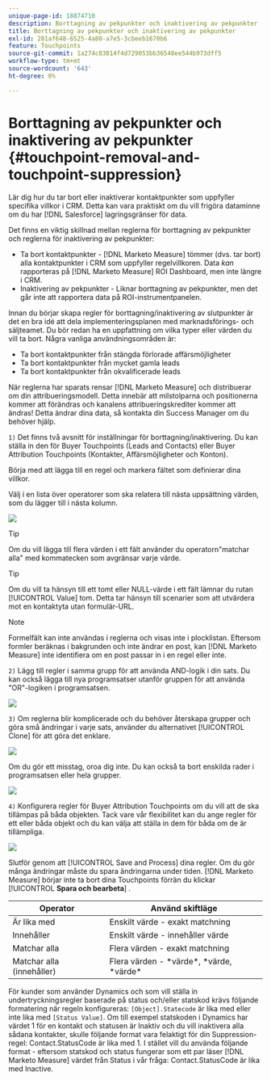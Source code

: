 ```yaml
---
unique-page-id: 18874710
description: Borttagning av pekpunkter och inaktivering av pekpunkter - [!DNL Marketo Measure]
title: Borttagning av pekpunkter och inaktivering av pekpunkter
exl-id: 201af648-6525-4a80-a7e5-3cbeeb1670b6
feature: Touchpoints
source-git-commit: 1a274c83814f4d729053bb36548ee544b973dff5
workflow-type: tm+mt
source-wordcount: '643'
ht-degree: 0%

---
```


# Borttagning av pekpunkter och inaktivering av pekpunkter {#touchpoint-removal-and-touchpoint-suppression}

Lär dig hur du tar bort eller inaktiverar kontaktpunkter som uppfyller specifika villkor i CRM. Detta kan vara praktiskt om du vill frigöra dataminne om du har [!DNL Salesforce] lagringsgränser för data.

Det finns en viktig skillnad mellan reglerna för borttagning av pekpunkter och reglerna för inaktivering av pekpunkter:

* Ta bort kontaktpunkter - [!DNL Marketo Measure] tömmer (dvs. tar bort) alla kontaktpunkter i CRM som uppfyller regelvillkoren. Data _kan_ rapporteras på [!DNL Marketo Measure] ROI Dashboard, men inte längre i CRM.
* Inaktivering av pekpunkter - Liknar borttagning av pekpunkter, men det går inte att rapportera data på ROI-instrumentpanelen.

Innan du börjar skapa regler för borttagning/inaktivering av slutpunkter är det en bra idé att dela implementeringsplanen med marknadsförings- och säljteamet. Du bör redan ha en uppfattning om vilka typer eller värden du vill ta bort. Några vanliga användningsområden är:

* Ta bort kontaktpunkter från stängda förlorade affärsmöjligheter
* Ta bort kontaktpunkter från mycket gamla leads
* Ta bort kontaktpunkter från okvalificerade leads

När reglerna har sparats rensar [!DNL Marketo Measure] och distribuerar om din attribueringsmodell. Detta innebär att milstolparna och positionerna kommer att förändras och kanalens attribueringskrediter kommer att ändras! Detta ändrar dina data, så kontakta din Success Manager om du behöver hjälp.

`1)` Det finns två avsnitt för inställningar för borttagning/inaktivering. Du kan ställa in den för Buyer Touchpoints (Leads and Contacts) eller Buyer Attribution Touchpoints (Kontakter, Affärsmöjligheter och Konton).

Börja med att lägga till en regel och markera fältet som definierar dina villkor.

Välj i en lista över operatorer som ska relatera till nästa uppsättning värden, som du lägger till i nästa kolumn.

![](assets/1-1.png)

>[!TIP]
>
>Om du vill lägga till flera värden i ett fält använder du operatorn&quot;matchar alla&quot; med kommatecken som avgränsar varje värde.

>[!TIP]
>
>Om du vill ta hänsyn till ett tomt eller NULL-värde i ett fält lämnar du rutan [!UICONTROL Value] tom. Detta tar hänsyn till scenarier som att utvärdera mot en kontaktyta utan formulär-URL.

>[!NOTE]
>
>Formelfält kan inte användas i reglerna och visas inte i plocklistan. Eftersom formler beräknas i bakgrunden och inte ändrar en post, kan [!DNL Marketo Measure] inte identifiera om en post passar in i en regel eller inte.

`2)` Lägg till regler i samma grupp för att använda AND-logik i din sats.
Du kan också lägga till nya programsatser utanför gruppen för att använda &quot;OR&quot;-logiken i programsatsen.

![](assets/2.png)

`3)` Om reglerna blir komplicerade och du behöver återskapa grupper och göra små ändringar i varje sats, använder du alternativet [!UICONTROL Clone] för att göra det enklare.

![](assets/3.png)

Om du gör ett misstag, oroa dig inte. Du kan också ta bort enskilda rader i programsatsen eller hela grupper.

![](assets/4.png)

`4)` Konfigurera regler för Buyer Attribution Touchpoints om du vill att de ska tillämpas på båda objekten. Tack vare vår flexibilitet kan du ange regler för ett eller båda objekt och du kan välja att ställa in dem för båda om de är tillämpliga.

![](assets/5.png)

Slutför genom att [!UICONTROL Save and Process] dina regler. Om du gör många ändringar måste du spara ändringarna under tiden. [!DNL Marketo Measure] börjar inte ta bort dina Touchpoints förrän du klickar
[!UICONTROL **Spara och bearbeta**] .

| **Operator** | **Använd skiftläge** |
|---|---|
| Är lika med | Enskilt värde - exakt matchning |
| Innehåller | Enskilt värde - innehåller värde |
| Matchar alla | Flera värden - exakt matchning |
| Matchar alla (innehåller) | Flera värden - &#42;värde&#42;, &#42;värde, &#42;värde&#42; |

För kunder som använder Dynamics och som vill ställa in undertryckningsregler baserade på status och/eller statskod krävs följande formatering när regeln konfigureras: `[Object].Statecode` är lika med eller inte lika med `[Status Value]`. Om till exempel statskoden i Dynamics har värdet 1 för en kontakt och statusen är Inaktiv och du vill inaktivera alla sådana kontakter, skulle följande format vara felaktigt för din Suppression-regel: Contact.StatusCode är lika med 1. I stället vill du använda följande format - eftersom statskod och status fungerar som ett par läser [!DNL Marketo Measure] värdet från Status i vår fråga: Contact.StatusCode är lika med Inactive.

